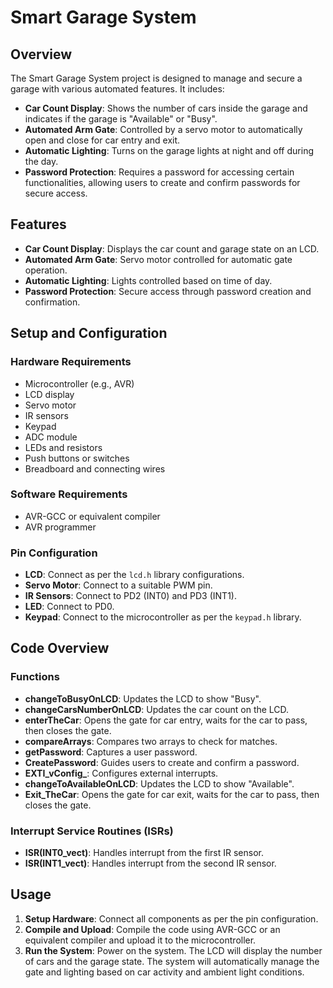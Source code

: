 # Smart Garage System

## Overview

The Smart Garage System project is designed to manage and secure a garage with various automated features. It includes:

- **Car Count Display**: Shows the number of cars inside the garage and indicates if the garage is "Available" or "Busy".
- **Automated Arm Gate**: Controlled by a servo motor to automatically open and close for car entry and exit.
- **Automatic Lighting**: Turns on the garage lights at night and off during the day.
- **Password Protection**: Requires a password for accessing certain functionalities, allowing users to create and confirm passwords for secure access.

## Features

- **Car Count Display**: Displays the car count and garage state on an LCD.
- **Automated Arm Gate**: Servo motor controlled for automatic gate operation.
- **Automatic Lighting**: Lights controlled based on time of day.
- **Password Protection**: Secure access through password creation and confirmation.

## Setup and Configuration

### Hardware Requirements

- Microcontroller (e.g., AVR)
- LCD display
- Servo motor
- IR sensors
- Keypad
- ADC module
- LEDs and resistors
- Push buttons or switches
- Breadboard and connecting wires

### Software Requirements

- AVR-GCC or equivalent compiler
- AVR programmer

### Pin Configuration

- **LCD**: Connect as per the `lcd.h` library configurations.
- **Servo Motor**: Connect to a suitable PWM pin.
- **IR Sensors**: Connect to PD2 (INT0) and PD3 (INT1).
- **LED**: Connect to PD0.
- **Keypad**: Connect to the microcontroller as per the `keypad.h` library.

## Code Overview

### Functions

- **changeToBusyOnLCD**: Updates the LCD to show "Busy".
- **changeCarsNumberOnLCD**: Updates the car count on the LCD.
- **enterTheCar**: Opens the gate for car entry, waits for the car to pass, then closes the gate.
- **compareArrays**: Compares two arrays to check for matches.
- **getPassword**: Captures a user password.
- **CreatePassword**: Guides users to create and confirm a password.
- **EXTI_vConfig_**: Configures external interrupts.
- **changeToAvailableOnLCD**: Updates the LCD to show "Available".
- **Exit_TheCar**: Opens the gate for car exit, waits for the car to pass, then closes the gate.

### Interrupt Service Routines (ISRs)

- **ISR(INT0_vect)**: Handles interrupt from the first IR sensor.
- **ISR(INT1_vect)**: Handles interrupt from the second IR sensor.

## Usage

1. **Setup Hardware**: Connect all components as per the pin configuration.
2. **Compile and Upload**: Compile the code using AVR-GCC or an equivalent compiler and upload it to the microcontroller.
3. **Run the System**: Power on the system. The LCD will display the number of cars and the garage state. The system will automatically manage the gate and lighting based on car activity and ambient light conditions.
